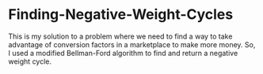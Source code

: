 # Finding-Negative-Weight-Cycles
This is my solution to a problem where we need to find a way to take advantage of conversion factors in a marketplace to make more money. So, I used a modified Bellman-Ford algorithm to find and return a negative weight cycle.
